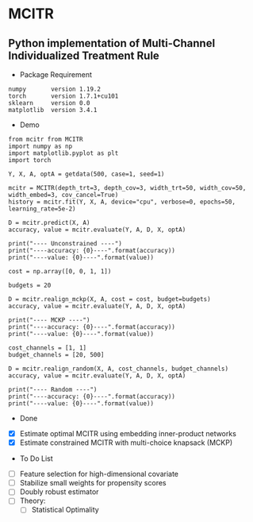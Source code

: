 # MCITR

## Python implementation of Multi-Channel Individualized Treatment Rule

- Package Requirement
```
numpy		version 1.19.2
torch		version 1.7.1+cu101
sklearn		version 0.0
matplotlib	version 3.4.1
```

- Demo
```
from mcitr from MCITR
import numpy as np
import matplotlib.pyplot as plt
import torch

Y, X, A, optA = getdata(500, case=1, seed=1)

mcitr = MCITR(depth_trt=3, depth_cov=3, width_trt=50, width_cov=50, width_embed=3, cov_cancel=True)
history = mcitr.fit(Y, X, A, device="cpu", verbose=0, epochs=50, learning_rate=5e-2)

D = mcitr.predict(X, A)
accuracy, value = mcitr.evaluate(Y, A, D, X, optA)

print("---- Unconstrained ----")
print("----accuracy: {0}----".format(accuracy))
print("----value: {0}----".format(value))

cost = np.array([0, 0, 1, 1])

budgets = 20

D = mcitr.realign_mckp(X, A, cost = cost, budget=budgets)
accuracy, value = mcitr.evaluate(Y, A, D, X, optA)

print("---- MCKP ----")
print("----accuracy: {0}----".format(accuracy))
print("----value: {0}----".format(value))

cost_channels = [1, 1]
budget_channels = [20, 500]

D = mcitr.realign_random(X, A, cost_channels, budget_channels)
accuracy, value = mcitr.evaluate(Y, A, D, X, optA)

print("---- Random ----")
print("----accuracy: {0}----".format(accuracy))
print("----value: {0}----".format(value))
```

- Done
- [X] Estimate optimal MCITR using embedding inner-product networks
- [X] Estimate constrained MCITR with multi-choice knapsack (MCKP)

- To Do List
- [ ] Feature selection for high-dimensional covariate
- [ ] Stabilize small weights for propensity scores
- [ ] Doubly robust estimator
- [ ] Theory:
	- [ ] Statistical Optimality
